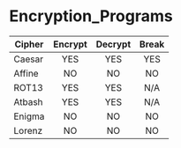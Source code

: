 # Encryption_Programs

| Cipher | Encrypt | Decrypt | Break |
| ------ | :-----: | :-----: | :---: |
| Caesar |   YES   |   YES   |  YES  |
| Affine |   NO    |   NO    |  NO   |
| ROT13  |   YES   |   YES   |  N/A  |
| Atbash |   YES   |   YES   |  N/A  |
| Enigma |   NO    |   NO    |  NO   |
| Lorenz |   NO    |   NO    |  NO   |
